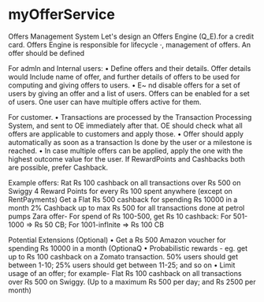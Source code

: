 # myOfferService

Offers Management System
Let's design an Offers Engine (Q_E).for a credit card. Offers Engine is responsible for lifecycle ·, management of offers.
An offer should be defined

For admln and Internal users:
• Define offers and their details. Offer details would Include name of offer, and further details of offers to be used for computing and giving offers to users.
• E~ nd disable offers for a set of users by giving an offer and a list of users. Offers can be enabled for a set of users. One user can have multiple offers active for them.

For customer.
• Transactions are processed by the Transaction Processing System, and sent to OE immediately after that. OE should check what all offers are applicable to customers and apply those.
• Offer should apply automatically as soon as a transaction Is done by the user or a milestone is reached.
• In case multiple offers can be applied, apply the one with the highest outcome value for the user. If RewardPoints and Cashbacks both are possible, prefer Cashback.

Example offers:
Rat Rs 100 cashback on all transactions over Rs 500 on Swiggy
4 Reward Points for every Rs 100 spent anywhere (except on RentPayments)
Get a Flat Rs 500 cashback for spending Rs 10000 in a month
2% Cashback up to max Rs 500 for all transactions done at petrol pumps
Zara offer- For spend of Rs 100-500, get Rs 10 cashback: For 501-1000 => Rs 50 CB; For 1001-inflnite => Rs 100 CB


Potential Extensions (Optional)
• Get a Rs 500 Amazon voucher for spending Rs 10000 in a month (OptionaQ
• Probabilistic rewards - eg. get up to Rs 100 cashback on a Zomato transaction. 50%
users should get between 1-10; 25% users should get between 11-25; and so on
• Limit usage of an offer; for example- Flat Rs 100 cashback on all transactions over Rs
500 on Swiggy. (Up to a maximum Rs 500 per day; and Rs 2500 per month)
